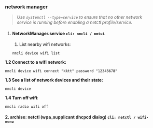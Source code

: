 ### network manager 
> *Use `systemctl --type=service` to ensure that no other network service is running before enabling a _netctl_ profile/service.*

1. #### NetworkManager.service `cli: nmcli / nmtui`

	1. List nearby wifi networks:

	```
	nmcli device wifi list
	```

**1.2 Connect to a wifi network:**

	nmcli device wifi connect "kktt" password "12345678"

**1.3 See a list of network devices and their state:**

	nmcli device

**1.4 Turn off wifi:**

	nmcli radio wifi off

#### 2. archiso: netctl (wpa_supplicant dhcpcd dialog) `cli: netctl / wifi-menu`

<!--stackedit_data:
eyJoaXN0b3J5IjpbMTg5MTY4NTE4NSwxNjMzNTc2MzUsLTEzMj
I5MzQzODQsNDQyMTA5OTksLTUwMjk4NjM4OSwxNTA5NTk0OTkz
LC03NzczNzA5MTQsLTEwNjAzMDMzODZdfQ==
-->